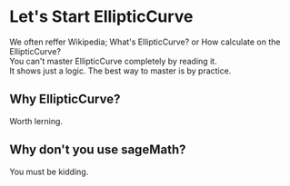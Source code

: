 # Let's Start EllipticCurve  
We often reffer Wikipedia; What's EllipticCurve? or How calculate on the EllipticCurve?  
You can't master EllipticCurve completely by reading it.  
It shows just a logic. The best way to master is by practice.  

## Why EllipticCurve?  
Worth lerning.  


## Why don't you use sageMath?  
You must be kidding.
